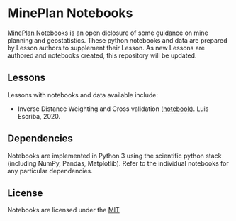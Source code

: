 # MinePlan Notebooks

[MinePlan Notebooks](https://www.linkedin.com/pulse/idw-validación-cruzada-python-luis-david-escriba-cuya/) is an open diclosure of some guidance on mine planning and geostatistics. These python notebooks and data are prepared by Lesson authors to supplement their Lesson. As new Lessons are authored and notebooks created, this repository will be updated.

## Lessons

Lessons with notebooks and data available include:

* Inverse Distance Weighting and Cross validation ([notebook](IDW.ipynb)). Luis Escriba, 2020.

## Dependencies

Notebooks are implemented in Python 3 using the scientific python stack (including NumPy, Pandas, Matplotlib). Refer to the individual notebooks for any particular dependencies.

## License

Notebooks are licensed under the [MIT](LICENSE)
